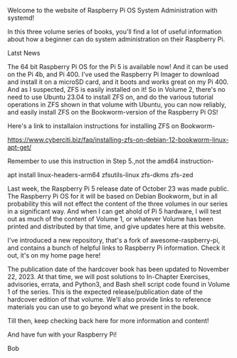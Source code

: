 Welcome to the website of Raspberry Pi OS System Administration with systemd!

In this three volume series of books, you'll find a lot of useful
information about how a beginner can do system administration on their
Raspberry Pi. 

Latst News

The 64 bit Raspberry Pi OS for the Pi 5 is available now! And it can be used on the
Pi 4b, and Pi 400. I've used the Raspberry Pi Imager to download and install it on
a microSD card, and it boots and works great on my Pi 400. And as I suspected,
ZFS is easily installed on it! So in Volume 2, there's no need to use Ubuntu 23.04
to install ZFS on, and do the various tutorial operations in ZFS shown in that volume
with Ubuntu, you can now reliably, and easily install ZFS on the Bookworm-version
of the Raspberry Pi OS!

Here's a link to installaion instructions for installing ZFS on Bookworm-

https://www.cyberciti.biz/faq/installing-zfs-on-debian-12-bookworm-linux-apt-get/

Remember to use this instruction in Step 5.,not the amd64 instruction-

apt install linux-headers-arm64 zfsutils-linux zfs-dkms zfs-zed

Last week, the Raspberry Pi 5 release date of October 23 was made public.
The Raspberry Pi OS for it will be based on Debian Bookworm, but in all
probability this will not effect the content of the three volumes in our series
in a significant way. And when I can get ahold of Pi 5 hardware, I will test out
as much of the content of Volume 1, or whatever Volume has been printed and
distributed by that time, and give updates here at this website. 

I've introduced a new repository, that's a fork of awesome-raspberry-pi,
and contains a bunch of helpful links to Raspberry Pi information.
Check it out, it's on my home page here!

The publication date of the hardcover book has been updated to November 22, 2023.
At that time, we will post solutions to In-Chapter Exercises, advisories, errata,
and Python3, and Bash shell script code found in Volume 1 of the series. 
This is the expected release/publication date
of the hardcover edition of that volume.  We'll also provide links
to reference materials you can use to go beyond what we present in the
book.

Till then, keep checking back here for more information and content!

And have fun with your Raspberry Pi!

Bob
